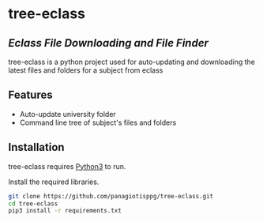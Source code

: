 # tree-eclass

## _Eclass File Downloading and File Finder_

tree-eclass is a python project used for auto-updating and downloading the latest 
files and folders for a subject from eclass

## Features

- Auto-update university folder
- Command line tree of subject's files and folders

## Installation

tree-eclass requires [Python3](https://python.org/) to run.

Install the required libraries.

```sh
git clone https://github.com/panagiotisppg/tree-eclass.git
cd tree-eclass
pip3 install -r requirements.txt
```